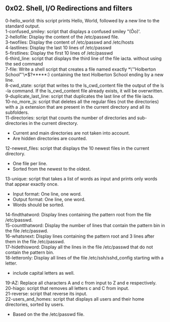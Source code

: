 ## 0x02. Shell, I/O Redirections and filters
0-hello_world: this script prints Hello, World, followed by a new line to the standard output. </br>
1-confused_smiley: script that displays a confused smiley "(Ôo)'.</br>
2-hellofile: Display the content of the /etc/passwd file.</br>
3-twofiles: Display the content of /etc/passwd and /etc/hosts</br>
4-lastlines: Display the last 10 lines of /etc/passwd</br>
5-firstlines: Display the first 10 lines of /etc/passwd</br>
6-third_line: script that displays the third line of the file iacta. 
without using the sed command </br>
7-file: Write a shell script that creates a file named exactly \*\\'"Holberton School"\'\\*$\?\*\*\*\*\*:) containing the text Holberton School ending by a new line. </br>
8-cwd_state: script that writes to the ls_cwd_content file the output of the ls -la command. If the ls_cwd_content file already exists, it will be overwritten. </br>
9-duplicate_last_line: script that duplicates the last line of the file iacta. </br>
10-no_more_js: script that deletes all the regular files (not the directories) with a .js extension that are present in the current directory and all its subfolders. </br>
11-directories: script that counts the number of directories and sub-directories in the current directory.</br>
* Current and main directories are not taken into account.
* Are hidden directories are counted.</br>

12-newest_files: script that displays the 10 newest files in the current directory.</br>
* One file per line.
* Sorted from the newest to the oldest.</br>

13-unique: script that takes a list of words as input and prints only words that appear exactly once.</br>
* Input format: One line, one word.
* Output format: One line, one word.
* Words should be sorted.</br>

14-findthatword: Display lines containing the pattern root from the file /etc/passwd.</br>
15-countthatword: Display the number of lines that contain the pattern bin in the file /etc/passwd. </br>
16-whatsnext: Display lines containing the pattern root and 3 lines after them in the file /etc/passwd. </br>
17-hidethisword: Display all the lines in the file /etc/passwd that do not contain the pattern bin. </br>
18-letteronly: Display all lines of the file /etc/ssh/sshd_config starting with a letter.
* include capital letters as well.</br>

19-AZ: Replace all characters A and c from input to Z and e respectively. </br>
20-hiago: script that removes all letters c and C from input. </br>
21-reverse: script that reverse its input. </br>
22-users_and_homes: script that displays all users and their home directories, sorted by users.
* Based on the the /etc/passwd file. </br>
